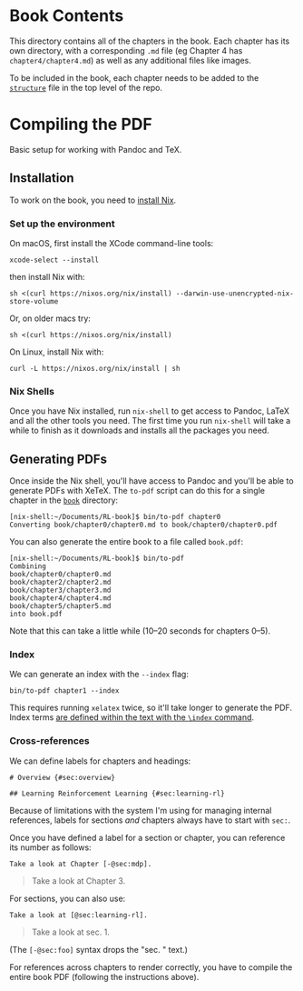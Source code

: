 # Book Contents

This directory contains all of the chapters in the book. Each chapter has its own directory, with a corresponding `.md` file (eg Chapter 4 has `chapter4/chapter4.md`) as well as any additional files like images.

To be included in the book, each chapter needs to be added to the [`structure`][1] file in the top level of the repo.

[1]: ../structure

# Compiling the PDF

Basic setup for working with Pandoc and TeX.

## Installation

To work on the book, you need to [install Nix][install].

### Set up the environment

On macOS, first install the XCode command-line tools:

```
xcode-select --install
```

then install Nix with:


```
sh <(curl https://nixos.org/nix/install) --darwin-use-unencrypted-nix-store-volume
```

Or, on older macs try:

```
sh <(curl https://nixos.org/nix/install)
```

On Linux, install Nix with:

```
curl -L https://nixos.org/nix/install | sh
```

### Nix Shells

Once you have Nix installed, run `nix-shell` to get access to Pandoc, LaTeX and all the other tools you need. The first time you run `nix-shell` will take a while to finish as it downloads and installs all the packages you need.

[install]: https://nixos.org/download.html

## Generating PDFs

Once inside the Nix shell, you'll have access to Pandoc and you'll be able to generate PDFs with XeTeX. The `to-pdf` script can do this for a single chapter in the [`book`][book] directory:

```
[nix-shell:~/Documents/RL-book]$ bin/to-pdf chapter0
Converting book/chapter0/chapter0.md to book/chapter0/chapter0.pdf
```

[book]: ./book

You can also generate the entire book to a file called `book.pdf`:

```
[nix-shell:~/Documents/RL-book]$ bin/to-pdf
Combining
book/chapter0/chapter0.md
book/chapter2/chapter2.md
book/chapter3/chapter3.md
book/chapter4/chapter4.md
book/chapter5/chapter5.md
into book.pdf
```

Note that this can take a little while (10–20 seconds for chapters 0–5).

### Index

We can generate an index with the `--index` flag:

``` shell
bin/to-pdf chapter1 --index
```

This requires running `xelatex` twice, so it'll take longer to generate the PDF. Index terms [are defined within the text with the `\index` command][index-command].

[index-command]: INDEXING.md

### Cross-references

We can define labels for chapters and headings:

```
# Overview {#sec:overview}

## Learning Reinforcement Learning {#sec:learning-rl}
```

Because of limitations with the system I'm using for managing internal references, labels for sections *and* chapters always have to start with `sec:`.

Once you have defined a label for a section or chapter, you can reference its number as follows:

```
Take a look at Chapter [-@sec:mdp].
```

> Take a look at Chapter 3.

For sections, you can also use:

```
Take a look at [@sec:learning-rl].
```

> Take a look at sec. 1.

(The `[-@sec:foo]` syntax drops the "sec. " text.)

For references across chapters to render correctly, you have to compile the entire book PDF (following the instructions above).
